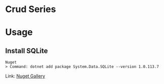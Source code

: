 # Crud Series

Usage
============

## Install SQLite
```
Nuget
> Command: dotnet add package System.Data.SQLite --version 1.0.113.7
```
Link: <a href="https://www.nuget.org/packages/System.Data.SQLite" target="_BLANK">Nuget Gallery</a>